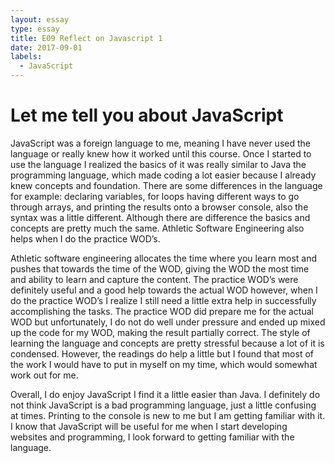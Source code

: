 ```yaml
---
layout: essay
type: essay
title: E09 Reflect on Javascript 1
date: 2017-09-01
labels:
  - JavaScript 
---
```




<H1>Let me tell you about JavaScript</H1>

JavaScript was a foreign language to me, meaning I have never used the language or really knew how it worked until this course. Once I started to use the language I realized the basics of it was really similar to Java the programming language, which made coding a lot easier because I already knew concepts and foundation. There are some differences in the language for example: declaring variables, for loops having different ways to go through arrays, and printing the results onto a browser console, also the syntax was a little different. Although there are difference the basics and concepts are pretty much the same. Athletic Software Engineering also helps when I do the practice WOD’s.

Athletic software engineering allocates the time where you learn most and pushes that towards the time of the WOD, giving the WOD the most time and ability to learn and capture the content. The practice WOD’s were definitely useful and a good help towards the actual WOD however, when I do the practice WOD’s I realize I still need a little extra help in successfully accomplishing the tasks. The practice WOD did prepare me for the actual WOD but unfortunately, I do not do well under pressure and ended up mixed up the code for my WOD, making the result partially correct. The style of learning the language and concepts are pretty stressful because a lot of it is condensed. However, the readings do help a little but I found that most of the work I would have to put in myself on my time, which would somewhat work out for me.

Overall, I do enjoy JavaScript I find it a little easier than Java. I definitely do not think JavaScript is a bad programming language, just a little confusing at times. Printing to the console is new to me but I am getting familiar with it. I know that JavaScript will be useful for me when I start developing websites and programming, I look forward to getting familiar with the language.
